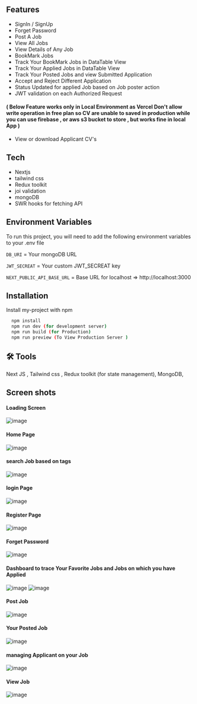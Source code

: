 ## Features

-   SignIn / SignUp
-   Forget Password
-   Post A Job
-   View All Jobs
-   View Details of Any Job
-   BookMark Jobs
-   Track Your BookMark Jobs in DataTable View
-   Track Your Applied Jobs in DataTable View
-   Track Your Posted Jobs and view Submitted Application
-   Accept and Reject Different Application
-   Status Updated for applied Job based on Job poster action
-   JWT validation on each Authorized Request

#### ( Below Feature works only in Local Environment as Vercel Don't allow write operation in free plan so CV are unable to saved in production while you can use firebase , or aws s3 bucket to store , but works fine in local App )

-   View or download Applicant CV's

## Tech

-   Nextjs
-   tailwind css
-   Redux toolkit
-   joi validation
-   mongoDB
-   SWR hooks for fetching API

## Environment Variables

To run this project, you will need to add the following environment variables to your .env file

`DB_URI` = Your mongoDB URL

`JWT_SECREAT` = Your custom JWT_SECREAT key

`NEXT_PUBLIC_API_BASE_URL` = Base URL for localhost => http://localhost:3000

## Installation

Install my-project with npm

```bash
  npm install
  npm run dev (for development server)
  npm run build (for Production)
  npm run preview (To View Production Server )
```

## 🛠 Tools

Next JS ,
Tailwind css ,
Redux toolkit (for state management),
MongoDB,

## Screen shots

#### Loading Screen

![image](https://user-images.githubusercontent.com/90745903/235368351-699df61b-15bb-429d-9387-c724cc4c0d75.png)

#### Home Page

![image](https://user-images.githubusercontent.com/90745903/235368363-0fd4d1d4-e7ef-4202-b764-fc16f5185723.png)

#### search Job based on tags

![image](https://user-images.githubusercontent.com/90745903/235368398-2b9f560c-faf9-43e8-9404-39da691bfb40.png)

#### login Page

![image](https://user-images.githubusercontent.com/90745903/223760826-3b23f677-f6f1-4740-9859-a7de7795cd09.png)

#### Register Page

![image](https://user-images.githubusercontent.com/90745903/223760920-30248b2d-d221-4f3b-b5e2-23c685bdde37.png)

#### Forget Password

![image](https://user-images.githubusercontent.com/90745903/224545005-68654792-96c0-4e75-9e01-526c1eda5228.png)

#### Dashboard to trace Your Favorite Jobs and Jobs on which you have Applied

![image](https://user-images.githubusercontent.com/90745903/235368489-f55ae625-bb7d-4b69-a233-e3b58c48bff4.png)
![image](https://user-images.githubusercontent.com/90745903/235368497-e21d8ef2-2331-43cd-b2c8-d9b8d68fab2b.png)

#### Post Job

![image](https://user-images.githubusercontent.com/90745903/224545025-c678ce5e-94fb-4e64-aa8c-db9be558fa0d.png)

#### Your Posted Job

![image](https://user-images.githubusercontent.com/90745903/235368529-c23fb70f-0840-4795-bfce-062df0e2ef28.png)

#### managing Applicant on your Job

![image](https://user-images.githubusercontent.com/90745903/235368556-f8522766-7409-4031-a04f-b3fa0afa4e9f.png)

#### View Job

![image](https://user-images.githubusercontent.com/90745903/224545051-9072fb38-411c-43f4-8a01-78af4c0a68ff.png)
